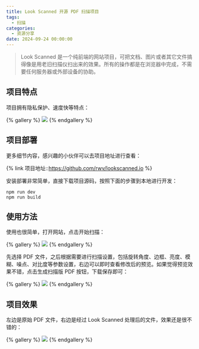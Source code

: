 ```yaml
---
title: Look Scanned 开源 PDF 扫描项目
tags:
  - 扫描
categories:
  - 资源分享
date: 2024-09-24 00:00:00
---
```


> Look Scanned 是一个纯前端的网站项目，可把文档、图片或者其它文件搞得像是用老旧扫描仪扫出来的效果。所有的操作都是在浏览器中完成，不需要任何服务器或外部设备的协助。

<!-- more -->

## 项目特点

项目拥有隐私保护、速度快等特点：

{% gallery %}
![](https://cdn.dusays.com/2024/09/751-1.jpg)
{% endgallery %}

## 项目部署

更多细节内容，感兴趣的小伙伴可以去项目地址进行查看：

{% link 项目地址::https://github.com/rwv/lookscanned.io %}

安装部署非常简单，直接下载项目源码，按照下面的步骤到本地进行开发：

```
npm run dev
npm run build
```

## 使用方法

使用也很简单，打开网站，点击开始扫描：

{% gallery %}
![](https://cdn.dusays.com/2024/09/751-2.jpg)
{% endgallery %}

先选择 PDF 文件，之后根据需要进行扫描设置，包括旋转角度、边框、亮度、模糊、噪点、对比度等参数设置，右边可以即时查看修改后的预览。如果觉得预览效果不错，点击生成扫描版 PDF 按钮，下载保存即可：

{% gallery %}
![](https://cdn.dusays.com/2024/09/751-3.jpg)
{% endgallery %}

## 项目效果

左边是原始 PDF 文件，右边是经过 Look Scanned 处理后的文件，效果还是很不错的：

{% gallery %}
![](https://cdn.dusays.com/2024/09/751-4.jpg)
{% endgallery %}